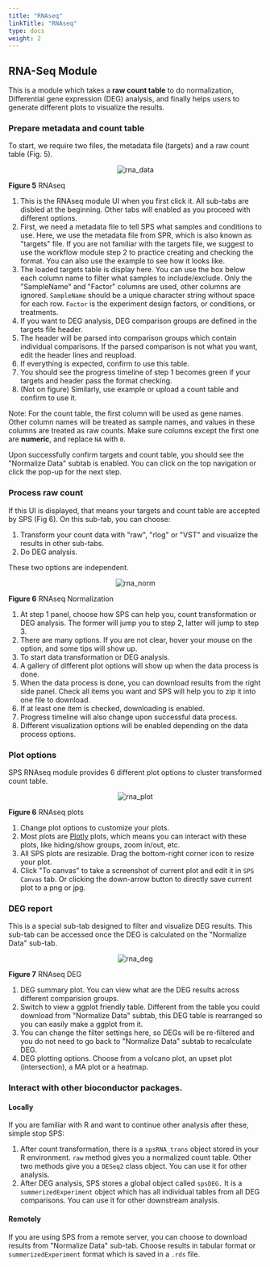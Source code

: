 ```yaml
---
title: "RNAseq"
linkTitle: "RNAseq"
type: docs
weight: 2
---
```


## RNA-Seq Module

This is a module which takes a **raw count table** to do normalization, 
Differential gene expression (DEG) analysis, and finally helps users to generate 
different plots to visualize the results. 


### Prepare metadata and count table
To start, we require two files, the metadata file (targets) and a raw count table (Fig. 5).  

<center>

![rna_data](../img/sps_rna_data.jpg)

</center>

**Figure 5** RNAseq 

1. This is the RNAseq module UI when you first click it. All sub-tabs are disbled 
at the beginning. Other tabs will enabled as you proceed with different options.
2. First, we need a metadata file to tell SPS what samples and conditions to use. 
Here, we use the metadata file from SPR, which is also known as "targets" file. 
If you are not familiar with the targets file, we suggest to use the workflow module 
step 2 to practice creating and checking the format. You can also use the example to 
see how it looks like. 
3. The loaded targets table is display here. You can use the box below each column 
name to filter what samples to include/exclude. Only the "SampleName" and "Factor"
columns are used, other columns are ignored. `SampleName` should be a unique character 
string without space for each row.  `Factor` is the experiment design factors, or 
conditions, or treatments. 
4. If you want to DEG analysis, DEG comparison groups are defined in the targets 
file header. 
5. The header will be parsed into comparison groups which contain individual comparisons.
If the parsed comparison is not what you want, edit the header lines and reupload.
6. If everything is expected, confirm to use this table. 
7. You should see the progress timeline of step 1 becomes green if your targets 
and header pass the format checking. 
8. (Not on  figure) Similarly, use example or upload a count table and confirm to use it. 

Note: For the count table, the first column will be used as gene names. Other column 
names will be treated as sample names, and values in these columns are treated as 
raw counts. Make sure columns except the first one are **numeric**, and replace `NA` 
with `0`.

Upon successfully confirm targets and count table, you should see the "Normalize Data"
subtab is enabled. You can click on the top navigation or click the pop-up for the next 
step. 

### Process raw count 
If this UI is displayed, that means your targets and count table are accepted by 
SPS (Fig 6). On this sub-tab, you can choose: 

1. Transform your count data with "raw", "rlog" or "VST" and visualize the results
in other sub-tabs.
2. Do DEG analysis. 

These two options are independent. 

<center>

![rna_norm](../img/sps_rna_norm.jpg)

</center>

**Figure 6** RNAseq Normalization

1. At step 1 panel, choose how SPS can help you, count transformation or DEG analysis. 
The former will jump you to step 2, latter will jump to step 3. 
2. There are many options. If you are not clear, hover your mouse on the option, 
and some tips will show up. 
3. To start data transformation or DEG analysis. 
4. A gallery of different plot options will show up when the data process is done. 
5. When the data process is done, you can download results from the right side panel.
Check all items you want and SPS will help you to zip it into one file to download.
6. If at least one item is checked, downloading is enabled. 
7. Progress timeline will also change upon successful data process.
8. Different visualization options will be enabled depending on the data process options. 


### Plot options

SPS RNAseq module provides 6 different plot options to cluster transformed count table. 

<center>

![rna_plot](../img/sps_rna_plot.jpg)

</center>

**Figure 6** RNAseq plots

1. Change plot options to customize your plots. 
2. Most plots are [Plotly](https://plotly.com) plots, which means you can interact 
with these plots, like hiding/show groups, zoom in/out, etc. 
3. All SPS plots are resizable. Drag the bottom-right corner icon to resize your 
plot.
4. Click "To canvas" to take a screenshot of current plot and edit it in `SPS Canvas`
tab. Or clicking the down-arrow button to directly save current plot to a png or jpg. 

### DEG report 
This is a special sub-tab designed to filter and visualize DEG results. This sub-tab 
can be accessed once the DEG is calculated on the "Normalize Data" sub-tab. 


<center>

![rna_deg](../img/sps_rna_deg.jpg)

</center>

**Figure 7** RNAseq DEG

1. DEG summary plot. You can view what are the DEG results across different comparision 
groups. 
2. Switch to view a ggplot friendly table. Different from the table you could download from 
"Normalize Data" subtab, this DEG table is rearranged so you can easily make a ggplot from it. 
3. You can change the filter settings here, so DEGs will be re-filtered and you do not need 
to go back to "Normalize Data" subtab to recalculate DEG. 
4. DEG plotting options. Choose from a volcano plot, an upset plot (intersection), 
a MA plot or a heatmap. 


### Interact with other bioconductor packages.

#### Locally
If you are familiar with R and want to continue other analysis after these, simple stop SPS: 

1. After count transformation, there is a `spsRNA_trans` object stored in your R 
environment. `raw` method gives you a normalized count table. Other two methods 
give you a `DESeq2` class object. You can use it for other analysis.
2.  After DEG analysis,  SPS stores a global object called `spsDEG.`
It is a `summerizedExperiment` object which has all individual tables from all 
DEG comparisons. You can use it for other downstream analysis.


#### Remotely
If you are using SPS from a remote server, you can choose to download results from 
"Normalize Data" sub-tab. Choose results in tabular format or `summerizedExperiment`
format which is saved in a `.rds` file. 
